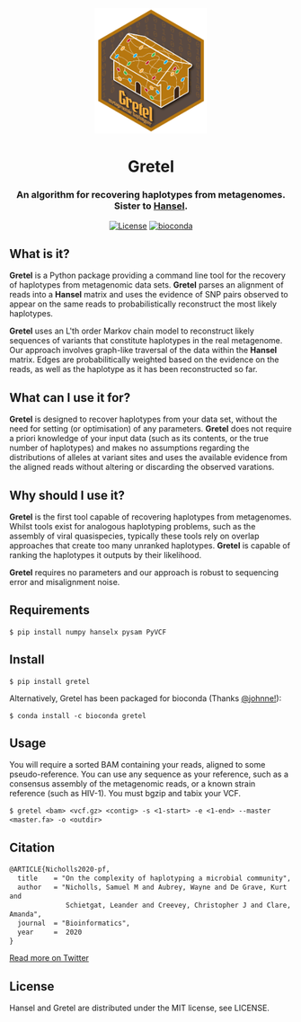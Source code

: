 <div align="center">
<p align="center">
    <img src="gretel-logo.png?raw=true?" alt="gretel-logo" width="200">
</p>
<h1 align="center">Gretel</h1>
<h3 align="center">An algorithm for recovering haplotypes from metagenomes. Sister to <a href="https://github.com/SamStudio8/hansel">Hansel</a>.
</h3>
<p align="center">
<a href="https://github.com/samstudio8/gretel/blob/master/LICENSE"><img src="https://img.shields.io/badge/license-MIT-orange.svg" alt="License"></a>
<a href="https://bioconda.github.io/recipes/gretel/README.html"><img src="https://anaconda.org/bioconda/gretel/badges/downloads.svg" alt="bioconda"></a>
</p>
</div>


What is it?
-----------

**Gretel** is a Python package providing a command line tool for the recovery of haplotypes
from metagenomic data sets. **Gretel** parses an alignment of reads into a **Hansel** matrix
and uses the evidence of SNP pairs observed to appear on the same reads to probabilistically
reconstruct the most likely haplotypes.

**Gretel** uses an L'th order Markov chain model to reconstruct likely sequences
of variants that constitute haplotypes in the real metagenome.
Our approach involves graph-like traversal of the data within the **Hansel** matrix.
Edges are probabilitically weighted based on the evidence on the reads, as well as
the haplotype as it has been reconstructed so far.

What can I use it for?
----------------------

**Gretel** is designed to recover haplotypes from your data set, without the need for
setting (or optimisation) of any parameters.
**Gretel** does not require a priori knowledge of your input data (such as its contents, or
the true number of haplotypes) and makes no assumptions
regarding the distributions of alleles at variant sites and uses the available evidence
from the aligned reads without altering or discarding the observed varations.

Why should I use it?
--------------------

**Gretel** is the first tool capable of recovering haplotypes from metagenomes.
Whilst tools exist for analogous haplotyping problems, such as the assembly of
viral quasispecies, typically these tools rely on overlap approaches that create
too many unranked haplotypes. **Gretel** is capable of ranking the haplotypes it
outputs by their likelihood.

**Gretel** requires no parameters and our approach is robust to sequencing error
and misalignment noise.

Requirements
------------


    $ pip install numpy hanselx pysam PyVCF

Install
-------


    $ pip install gretel

Alternatively, Gretel has been packaged for bioconda (Thanks [@johnne!](https://github.com/johnne)):

    $ conda install -c bioconda gretel

Usage
-----
You will require a sorted BAM containing your reads, aligned to some pseudo-reference.
You can use any sequence as your reference, such as a consensus assembly of the
metagenomic reads, or a known strain reference (such as HIV-1).
You must bgzip and tabix your VCF.

    $ gretel <bam> <vcf.gz> <contig> -s <1-start> -e <1-end> --master <master.fa> -o <outdir>


Citation
--------
```
@ARTICLE{Nicholls2020-pf,
  title    = "On the complexity of haplotyping a microbial community",
  author   = "Nicholls, Samuel M and Aubrey, Wayne and De Grave, Kurt and
              Schietgat, Leander and Creevey, Christopher J and Clare, Amanda",
  journal  = "Bioinformatics",
  year     =  2020
}
```
[Read more on Twitter](https://twitter.com/samstudio8/status/1329406136592834564)

License
-------
Hansel and Gretel are distributed under the MIT license, see LICENSE.
